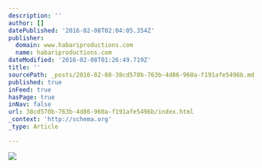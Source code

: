 ```yaml
---
description: ''
author: []
datePublished: '2016-02-08T02:04:05.354Z'
publisher:
  domain: www.habariproductions.com
  name: habariproductions.com
dateModified: '2016-02-08T01:26:49.719Z'
title: ''
sourcePath: _posts/2016-02-08-38cd570b-763b-4d86-960a-f191afe5496b.md
published: true
inFeed: true
hasPage: true
inNav: false
url: 38cd570b-763b-4d86-960a-f191afe5496b/index.html
_context: 'http://schema.org'
_type: Article

---
```

![](http://static1.squarespace.com/static/544eaaf7e4b0f3ba72f273b4/545805eae4b0c42e0d7a26a2/54580701e4b05671b6e1c561/1452149713232/Dassanech+Crown+Email.jpg?format=750w)